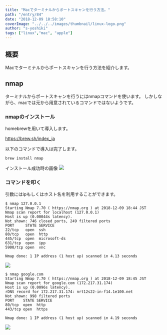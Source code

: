 ```yaml
---
title: "Macでターミナルからポートスキャンを行う方法。"
path: "/entry/84"
date: "2018-12-09 18:58:10"
coverImage: "../../../images/thumbnail/linux-logo.png"
author: "s-yoshiki"
tags: ["linux","mac", "apple"]
---
```


## 概要

Macでターミナルからポートスキャンを行う方法を紹介します。

## nmap

ターミナルからポートスキャンを行うにはnmapコマンドを使います。
しかしながら、macでは元から用意されているコマンドではないようです。

### nmapのインストール

homebrewを用いて導入します。

https://brew.sh/index_ja

以下のコマンドで導入は完了します。

```
brew install nmap
```

インストール成功時の画像
<img src="https://pbs.twimg.com/media/Dt9z4otU8AAjRrt.jpg">

### コマンドを叩く

引数にはipもしくはホスト名を利用することができます。

```shell
$ nmap 127.0.0.1
Starting Nmap 7.70 ( https://nmap.org ) at 2018-12-09 18:44 JST
Nmap scan report for localhost (127.0.0.1)
Host is up (0.00044s latency).
Not shown: 746 closed ports, 249 filtered ports
PORT     STATE SERVICE
22/tcp   open  ssh
80/tcp   open  http
445/tcp  open  microsoft-ds
631/tcp  open  ipp
5900/tcp open  vnc

Nmap done: 1 IP address (1 host up) scanned in 4.13 seconds
```

<img src="https://pbs.twimg.com/media/Dt9z3XLVYAAdajw.jpg">

```shell
$ nmap google.com
Starting Nmap 7.70 ( https://nmap.org ) at 2018-12-09 18:45 JST
Nmap scan report for google.com (172.217.31.174)
Host is up (0.0096s latency).
rDNS record for 172.217.31.174: nrt12s22-in-f14.1e100.net
Not shown: 998 filtered ports
PORT    STATE SERVICE
80/tcp  open  http
443/tcp open  https

Nmap done: 1 IP address (1 host up) scanned in 4.19 seconds
```

<img src="https://pbs.twimg.com/media/Dt9z2iqV4AAgKC2.jpg">